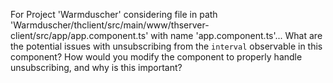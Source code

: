 For Project 'Warmduscher' considering file in path 'Warmduscher/thclient/src/main/www/thserver-client/src/app/app.component.ts' with name 'app.component.ts'...
What are the potential issues with unsubscribing from the `interval` observable in this component? How would you modify the component to properly handle unsubscribing, and why is this important?